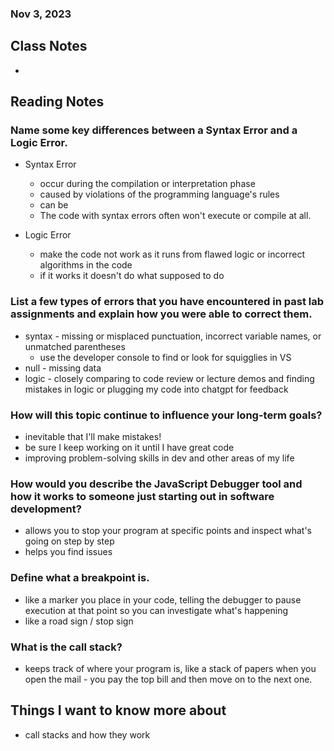 ### Nov 3, 2023

## Class Notes

-

## Reading Notes

### Name some key differences between a Syntax Error and a Logic Error.
- Syntax Error
   - occur during the compilation or interpretation phase
   - caused by violations of the programming language's rules
   - can be
   - The code with syntax errors often won't execute or compile at all.

- Logic Error
   - make the code not work as it runs from flawed logic or incorrect algorithms in the code
   - if it works it doesn't do what supposed to do

### List a few types of errors that you have encountered in past lab assignments and explain how you were able to correct them.
- syntax - missing or misplaced punctuation, incorrect variable names, or unmatched parentheses
  - use the developer console to find or look for squigglies in VS
- null - missing data
- logic - closely comparing to code review or lecture demos and finding mistakes in logic or plugging my code into chatgpt for feedback


### How will this topic continue to influence your long-term goals?
- inevitable that I'll make mistakes!
- be sure I keep working on it until I have great code
- improving problem-solving skills in dev and other areas of my life

### How would you describe the JavaScript Debugger tool and how it works to someone just starting out in software development?
-  allows you to stop your program at specific points and inspect what's going on step by step
- helps you find issues

### Define what a breakpoint is.
- like a marker you place in your code, telling the debugger to pause execution at that point so you can investigate what's happening
- like a road sign / stop sign

### What is the call stack?
- keeps track of where your program is, like a stack of papers when you open the mail - you pay the top bill and then move on to the next one.

## Things I want to know more about
- call stacks and how they work
